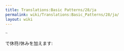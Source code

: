 ```yaml
---
title: Translations:Basic Patterns/28/ja
permalink: wiki/Translations:Basic_Patterns/28/ja/
layout: wiki
---
```


``` Haskell
~
```

で休符/休みを加えます:
